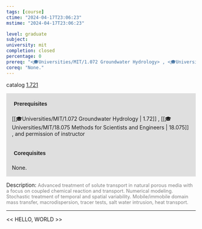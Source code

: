```yaml
---
tags: [course]
ctime: "2024-04-17T23:06:23"
mstime: "2024-04-17T23:06:23"

level: graduate
subject: 
university: mit
completion: closed
percentage: 0
prereq: "<🎓Universities/MIT/1.072 Groundwater Hydrology> , <🎓Universities/MIT/18.075 Methods for Scientists and Engineers> , and permission of instructor"
coreq: "None."
---
```


catalog [1.721](http://student.mit.edu/catalog/m1c.html#1.721)

<span style="display: block; padding: 15px; background-color: rgb(100, 100, 100, 0.2);"><font id="m_prereq290_0" style="display: block; font-family: Arial, sans-serif; font-weight: bold; padding: 5px">Prerequisites</font><br><span id="prereq290_0">[[🎓Universities/MIT/1.072 Groundwater Hydrology | 1.72]] , [[🎓Universities/MIT/18.075 Methods for Scientists and Engineers | 18.075]] , and permission of instructor</span></span>
<span style="display: block; padding: 15px; background-color: rgb(100, 100, 100, 0.2);"><font id="m_coreq290_0" style="display: block; font-family: Arial, sans-serif; font-weight: bold; padding: 5px">Corequisites</font><br><span id="coreq290_0">None.</span></span>

<font style="">Description:</font>
<font style="color: grey; font-size: 0.8rem;">Advanced treatment of solute transport in natural porous media with a focus on coupled chemical reaction and transport. Numerical modeling. Stochastic treatment of temporal and spatial variability. Mobile/immobile domain mass transfer, macrodispersion, tracer tests, salt water intrusion, heat transport.</font>



---

<< HELLO, WORLD >>
